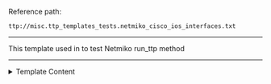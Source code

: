 Reference path:
```
ttp://misc.ttp_templates_tests.netmiko_cisco_ios_interfaces.txt
```

---



This template used in to test Netmiko run_ttp method



---

<details><summary>Template Content</summary>
```
<template name="interfaces" results="per_template">

<doc>
This template used in to test Netmiko run_ttp method
</doc>


<input>
commands = [
    "show run | sec interface"
]
</input>

<group name="intf_cfg">
interface {{ interface }}
 description {{ description | ORPHRASE }}
 ip address {{ ip }} {{ mask }}
</group>
</template>
```
</details>